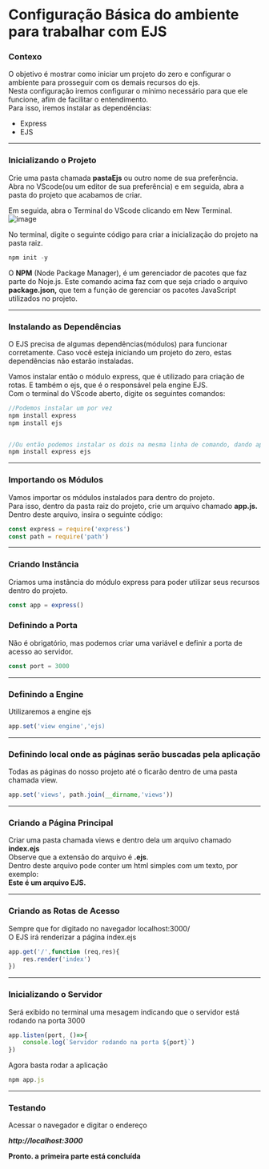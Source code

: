 # Configuração Básica do ambiente para trabalhar com EJS
### Contexo
O objetivo é mostrar como iniciar um projeto do zero e configurar o ambiente para prosseguir com os demais recursos do ejs.<br/>
Nesta configuração iremos configurar o mínimo necessário para que ele funcione, afim de facilitar o entendimento.<br/>
Para isso, iremos instalar as dependências:
- Express
- EJS
***

### Inicializando o Projeto
Crie uma pasta chamada **pastaEjs** ou outro nome de sua preferência.<br/>
Abra no VScode(ou um editor de sua preferência) e em seguida, abra a pasta do projeto que acabamos de criar.

Em seguida, abra o Terminal do VScode clicando em New Terminal.<br/>
![image](https://user-images.githubusercontent.com/34406468/143259248-c25d7dcc-4a0b-4bf6-a7e7-02be1482b4d5.png)<br/>

No terminal, digite o seguinte código para criar a inicialização do projeto na pasta raiz.
```jsx
npm init -y
```
O **NPM** (Node Package Manager), é um gerenciador de pacotes que faz parte do Noje.js.
Este comando acima faz com que seja criado o arquivo **package.json,** que tem a função de gerenciar os  pacotes JavaScript utilizados no projeto.
****
### Instalando as Dependências
O EJS precisa de algumas dependências(módulos) para funcionar corretamente.
Caso você esteja iniciando um projeto do zero, estas dependências não estarão instaladas. 

Vamos instalar então o módulo express, que é utilizado para criação de rotas.
E também o ejs, que é o responsável pela engine EJS.<br/>
Com o terminal do VScode aberto, digite os seguintes comandos:

```jsx
//Podemos instalar um por vez
npm install express
npm install ejs


//Ou então podemos instalar os dois na mesma linha de comando, dando apenas um espaço entre os nomes das dependências.
npm install express ejs
```
****


### Importando os Módulos

Vamos importar os módulos instalados para dentro do projeto.<br/>
Para isso, dentro da pasta raiz do projeto, crie um arquivo chamado **app.js.**<br/>
Dentro deste arquivo, insira o seguinte código:

```jsx
const express = require('express')
const path = require('path')
```
****

### Criando Instância
Criamos uma instância do módulo express para poder utilizar seus recursos dentro do projeto.

```jsx
const app = express()
```

### Definindo a Porta

Não é obrigatório, mas podemos criar uma variável e definir a porta de acesso ao servidor.

```jsx
const port = 3000
```
****

### Definindo a Engine
Utilizaremos a engine ejs
```jsx
app.set('view engine','ejs)
```
****

### Definindo local onde as páginas serão buscadas pela aplicação
Todas as páginas do nosso projeto até o ficarão dentro de uma pasta chamada view.
```jsx
app.set('views', path.join(__dirname,'views'))
```
****

### Criando a Página Principal

Criar uma pasta chamada views e dentro dela um arquivo chamado **index.ejs**<br/>
Observe que a extensão do arquivo é **.ejs**.<br/>
Dentro deste arquivo pode conter um html simples com um texto, por exemplo:</br>
**Este é um arquivo EJS.**
****

### Criando as Rotas de Acesso
Sempre que for digitado no navegador localhost:3000/<br/>
O EJS irá renderizar a página index.ejs

```jsx
app.get('/',function (req,res){
	res.render('index')
})
```
****

### Inicializando o Servidor
Será exibido no terminal uma mesagem indicando que o servidor está rodando na porta 3000

```jsx
app.listen(port, ()=>{
	console.log(`Servidor rodando na porta ${port}`)
})
```


Agora basta rodar a aplicação

```jsx
npm app.js
```
****

### Testando
Acessar o navegador e digitar o endereço

***http://localhost:3000***

**Pronto. a primeira parte está concluída**
